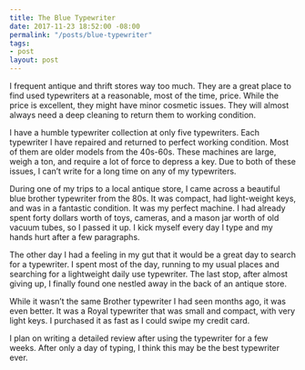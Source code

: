 ```yaml
---
title: The Blue Typewriter
date: 2017-11-23 18:52:00 -08:00
permalink: "/posts/blue-typewriter"
tags:
- post
layout: post
---
```


I frequent antique and thrift stores way too much. They are a great place to find used typewriters at a reasonable, most of the time, price. While the price is excellent, they might have minor cosmetic issues. They will almost always need a deep cleaning to return them to working condition.

I have a humble typewriter collection at only five typewriters. Each typewriter I have repaired and returned to perfect working condition. Most of them are older models from the 40s-60s. These machines are large, weigh a ton, and require a lot of force to depress a key. Due to both of these issues, I can’t write for a long time on any of my typewriters.

During one of my trips to a local antique store, I came across a beautiful blue brother typewriter from the 80s. It was compact, had light-weight keys, and was in a fantastic condition. It was my perfect machine. I had already spent forty dollars worth of toys, cameras, and a mason jar worth of old vacuum tubes, so I passed it up. I kick myself every day I type and my hands hurt after a few paragraphs.

The other day I had a feeling in my gut that it would be a great day to search for a typewriter. I spent most of the day, running to my usual places and searching for a lightweight daily use typewriter. The last stop, after almost giving up, I finally found one nestled away in the back of an antique store.

While it wasn’t the same Brother typewriter I had seen months ago, it was even better. It was a Royal typewriter that was small and compact, with very light keys. I purchased it as fast as I could swipe my credit card.

I plan on writing a detailed review after using the typewriter for a few weeks. After only a day of typing, I think this may be the best typewriter ever.